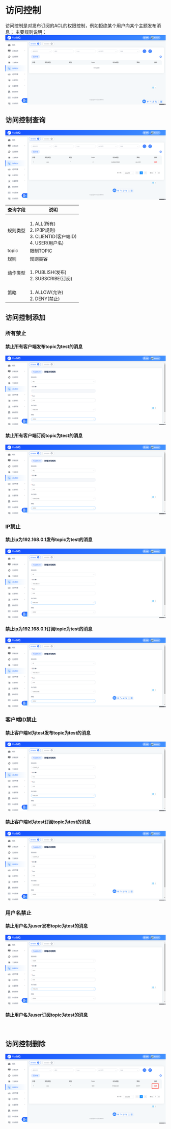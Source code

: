 # 访问控制
访问控制是对发布订阅的ACL的权限控制，例如拒绝某个用户向某个主题发布消息；
主要规则说明：
![](../../assets/images/function/img_22.png)
## 访问控制查询
![](../../assets/images/function/img_23.png)

| **查询字段** | **说明**                                                                       |
|----------|------------------------------------------------------------------------------|
| 规则类型     | <br/>1. ALL(所有) <br/>2. IP(IP规则) <br/>3. CLIENTID(客户端ID)   <br/>4. USER(用户名) |
| topic    | 限制TOPIC                                                                      |
| 规则       | 规则类容                                                                         |
| 动作类型     | <br/>1. PUBLISH(发布) <br/>2. SUBSCRIBE(订阅)                                    |
| 策略       | <br/>1. ALLOW(允许) <br/>2. DENY(禁止)                                           |

## 访问控制添加

### 所有禁止

#### 禁止所有客户端发布topic为test的消息
![](../../assets/images/function/img_24.png)

#### 禁止所有客户端订阅topic为test的消息
![](../../assets/images/function/img_25.png)

### IP禁止

#### 禁止ip为192.168.0.1发布topic为test的消息
![](../../assets/images/function/img_26.png)

#### 禁止ip为192.168.0.1订阅topic为test的消息
![](../../assets/images/function/img_27.png)

### 客户端ID禁止
#### 禁止客户端Id为test发布topic为test的消息
![](../../assets/images/function/img_28.png)

#### 禁止客户端Id为test订阅topic为test的消息
![](../../assets/images/function/img_29.png)


### 用户名禁止
#### 禁止用户名为user发布topic为test的消息
![](../../assets/images/function/img_30.png)

#### 禁止用户名为user订阅topic为test的消息
![](../../assets/images/function/img_31.png)

## 访问控制删除
![](../../assets/images/function/img_32.png)


